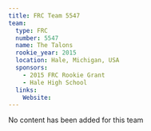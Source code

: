 ```yaml
---
title: FRC Team 5547
team:
  type: FRC
  number: 5547
  name: The Talons
  rookie_year: 2015
  location: Hale, Michigan, USA
  sponsors:
    - 2015 FRC Rookie Grant
    - Hale High School
  links:
    Website: 
---
```

No content has been added for this team